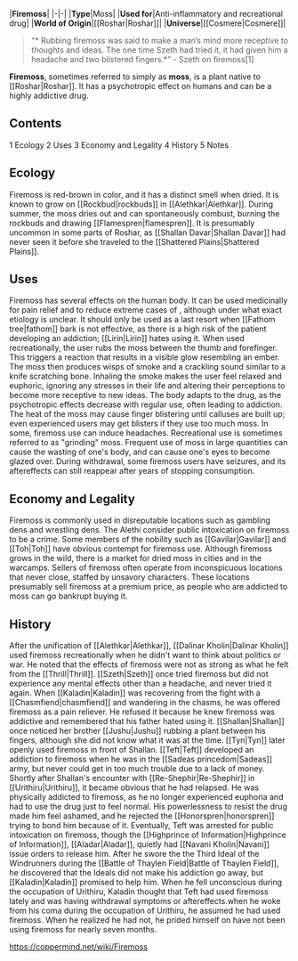 |**Firemoss**|
|-|-|
|**Type**|Moss|
|**Used for**|Anti-inflammatory and recreational drug|
|**World of Origin**|[[Roshar\|Roshar]]|
|**Universe**|[[Cosmere\|Cosmere]]|

>“* Rubbing firemoss was said to make a man’s mind more receptive to thoughts and ideas. The one time Szeth had tried it, it had given him a headache and two blistered fingers.*”
\- Szeth on firemoss[1]


**Firemoss**, sometimes referred to simply as **moss**, is a plant native to [[Roshar\|Roshar]]. It has a psychotropic effect on humans and can be a highly addictive drug.

## Contents

1 Ecology
2 Uses
3 Economy and Legality
4 History
5 Notes


## Ecology
Firemoss is red-brown in color, and it has a distinct smell when dried. It is known to grow on [[Rockbud\|rockbuds]] in [[Alethkar\|Alethkar]]. During summer, the moss dries out and can spontaneously combust, burning the rockbuds and drawing [[Flamespren\|flamespren]]. It is presumably uncommon in some parts of Roshar, as [[Shallan Davar\|Shallan Davar]] had never seen it before she traveled to the [[Shattered Plains\|Shattered Plains]].

## Uses
Firemoss has several effects on the human body. It can be used medicinally for pain relief and to reduce extreme cases of , although under what exact etiology is unclear. It should only be used as a last resort when [[Fathom tree\|fathom]] bark is not effective, as there is a high risk of the patient developing an addiction; [[Lirin\|Lirin]] hates using it.
When used recreationally, the user rubs the moss between the thumb and forefinger. This triggers a reaction that results in a visible glow resembling an ember. The moss then produces wisps of smoke and a crackling sound similar to a knife scratching bone. Inhaling the smoke makes the user feel relaxed and euphoric, ignoring any stresses in their life and altering their perceptions to become more receptive to new ideas. The body adapts to the drug, as the psychotropic effects decrease with regular use, often leading to addiction. The heat of the moss may cause finger blistering until calluses are built up; even experienced users may get blisters if they use too much moss. In some, firemoss use can induce headaches. Recreational use is sometimes referred to as "grinding" moss.
Frequent use of moss in large quantities can cause the wasting of one's body, and can cause one's eyes to become glazed over.
During withdrawal, some firemoss users have seizures, and its aftereffects can still reappear after years of stopping consumption.

## Economy and Legality
Firemoss is commonly used in disreputable locations such as gambling dens and wrestling dens. The Alethi consider public intoxication on firemoss to be a crime. Some members of the nobility such as [[Gavilar\|Gavilar]] and [[Toh\|Toh]] have obvious contempt for firemoss use. Although firemoss grows in the wild, there is a market for dried moss in cities and in the warcamps. Sellers of firemoss often operate from inconspicuous locations that never close, staffed by unsavory characters. These locations presumably sell firemoss at a premium price, as people who are addicted to moss can go bankrupt buying it.

## History
After the unification of [[Alethkar\|Alethkar]], [[Dalinar Kholin\|Dalinar Kholin]] used firemoss recreationally when he didn't want to think about politics or war. He noted that the effects of firemoss were not as strong as what he felt from the [[Thrill\|Thrill]].
[[Szeth\|Szeth]] once tried firemoss but did not experience any mental effects other than a headache, and never tried it again.
When [[Kaladin\|Kaladin]] was recovering from the fight with a [[Chasmfiend\|chasmfiend]] and wandering in the chasms, he was offered firemoss as a pain reliever. He refused it because he knew firemoss was addictive and remembered that his father hated using it.
[[Shallan\|Shallan]] once noticed her brother [[Jushu\|Jushu]] rubbing a plant between his fingers, although she did not know what it was at the time. [[Tyn\|Tyn]] later openly used firemoss in front of Shallan.
[[Teft\|Teft]] developed an addiction to firemoss when he was in the [[Sadeas princedom\|Sadeas]] army, but never could get in too much trouble due to a lack of money. Shortly after Shallan's encounter with [[Re-Shephir\|Re-Shephir]] in [[Urithiru\|Urithiru]], it became obvious that he had relapsed. He was physically addicted to firemoss, as he no longer experienced euphoria and had to use the drug just to feel normal. His powerlessness to resist the drug made him feel ashamed, and he rejected the [[Honorspren\|honorspren]] trying to bond him because of it. Eventually, Teft was arrested for public intoxication on firemoss, though the [[Highprince of Information\|Highprince of Information]], [[Aladar\|Aladar]], quietly had [[Navani Kholin\|Navani]] issue orders to release him. After he swore the the Third Ideal of the Windrunners during the [[Battle of Thaylen Field\|Battle of Thaylen Field]], he discovered that the Ideals did not make his addiction go away, but [[Kaladin\|Kaladin]] promised to help him. When he fell unconscious during the occupation of Urithiru, Kaladin thought that Teft had used firemoss lately and was having withdrawal symptoms or aftereffects.when he woke from his coma during the occupation of Urithiru, he assumed he had used firemoss. When he realized he had not, he prided himself on have not been using firemoss for nearly seven months.



https://coppermind.net/wiki/Firemoss